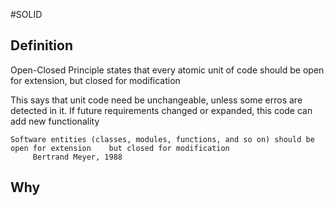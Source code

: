 #SOLID 

## Definition

Open-Closed Principle states that every atomic unit of code should be open for extension, but closed for modification

This says that unit code need be unchangeable, unless some erros are detected in it. If future requirements changed or expanded, this code can add new functionality

	Software entities (classes, modules, functions, and so on) should be open for extension    but closed for modification
		 Bertrand Meyer, 1988


## Why

